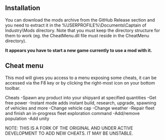 ## Installation
You can download the mods archive from the GitHub Release section and you need to extract it in the %USERPROFILE%\Documents\Captain of Industry\Mods directory. Note that you must keep the directory structure for them to work (eg. the CheatMenu.dll file must reside in the CheatMenu directory).

**It appears you have to start a new game currently to use a mod with it.**

## Cheat menu

This mod will gives you access to a menu exposing some cheats, it can be accessed via the F8 key or by clicking the right-most icon on your bottom toolbar.

Cheats
-Spawn any product into your shipyard at specified quantities
-Get free power
-Instant mode adds instant build, research, upgrade, spawning of vehicles and more
-Change vehicle cap
-Change weather
-Repair fleet and finish an in-progress fleet exploration command
-Add/remove population
-Add unity


NOTE: THIS IS A FORK OF THE ORIGINAL AND UNDER ACTIVE DEVELOPMENT TO ADD NEW CHEATS. IT MAY BE UNSTABLE.
